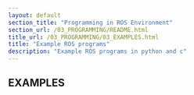 ```yaml
---
layout: default
section_title: "Programming in ROS Environment"
section_url: /03_PROGRAMMING/README.html
title_url: /03_PROGRAMMING/03_EXAMPLES.html
title: "Example ROS programs"
description: "Example ROS programs in python and c"
---
```


## EXAMPLES
